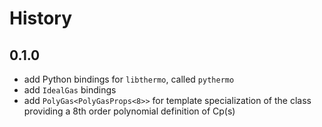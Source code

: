 # History

## 0.1.0

- add Python bindings for `libthermo`, called `pythermo`
- add `IdealGas` bindings
- add `PolyGas<PolyGasProps<8>>` for template specialization of the class providing a 8th order polynomial definition of Cp(s)

